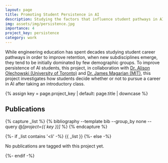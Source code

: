 ```yaml
---
layout: page
title: Promoting Student Persistence in AI
description: Studying the factors that influence student pathways in AI careers
img: assets/img/persistence.jpg
importance: 4
project_key: persistence
category: work
---
```


While engineering education has spent decades studying student career pathways in order to improve retention, when new subdisciplines emerge, they tend to be initially dominated by few demographic groups. To improve persistence of AI students, this project, in collaboration with [Dr. Alison Olechowski (University of Toronto)](https://readylab.mie.utoronto.ca/) and [Dr. James Magarian (MIT)](https://gel.mit.edu/faculty/jim-magarian/), this project investigates how students decide whether or not to pursue a career in AI after taking an introductory class. 


{% assign key = page.project_key | default: page.title | downcase %}

## Publications
{% capture _list %}
  {% bibliography --template bib --group_by none --query @*[project={{ key }}]* %}
{% endcapture %}

{%- if _list contains '<li' -%}
  {{ _list }}
{%- else -%}
  <p>No publications are tagged with this project yet.</p>
{%- endif -%}
